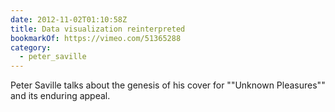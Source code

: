 ```yaml
---
date: 2012-11-02T01:10:58Z
title: Data visualization reinterpreted
bookmarkOf: https://vimeo.com/51365288
category:
  - peter_saville
---
```


Peter Saville talks about the genesis of his cover for ""Unknown Pleasures"" and its enduring appeal.

